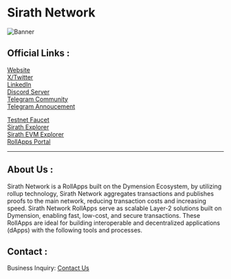 # Sirath Network

![Banner](https://i.imgur.com/lo75FbC.png)

## Official Links :

[Website](https://sirath.network/) \
[X/Twitter](https://x.com/SirathNetwork) \
[LinkedIn](https://www.linkedin.com/company/sirathnetwork) \
[Discord Server](https://discord.gg/4xY6PYdjhz) \
[Telegram Community](https://t.me/SirathNetwork) \
[Telegram Annoucement](https://t.me/SirathNetworkNews)

[Testnet Faucet]() \
[Sirath Explorer]() \
[Sirath EVM Explorer]() \
[RollApps Portal](https://portal.dymension.xyz/rollapps/sirathnetwork_1110-1/token)

---

## About Us :
Sirath Network is a RollApps built on the Dymension Ecosystem, by utilizing rollup technology, Sirath Network aggregates transactions and publishes proofs to the main network, reducing transaction costs and increasing speed. Sirath Network RollApps serve as scalable Layer-2 solutions built on Dymension, enabling fast, low-cost, and secure transactions. These RollApps are ideal for building interoperable and decentralized applications (dApps) with the following tools and processes.

## Contact :
Business Inquiry: [Contact Us](https://sirath.network/contact)
